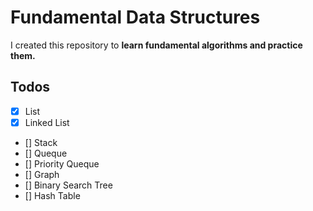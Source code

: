 # Fundamental Data Structures
I created this repository to **learn fundamental algorithms and practice them.**
## Todos
- [x] List
- [x] Linked List
- [] Stack
- [] Queque
- [] Priority Queque
- [] Graph
- [] Binary Search Tree
- [] Hash Table